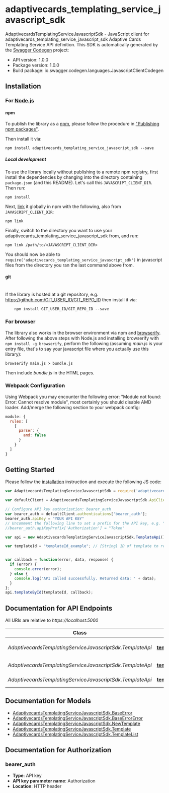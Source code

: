 # adaptivecards_templating_service_javascript_sdk

AdaptivecardsTemplatingServiceJavascriptSdk - JavaScript client for adaptivecards_templating_service_javascript_sdk
Adaptive Cards Templating Service API definition.
This SDK is automatically generated by the [Swagger Codegen](https://github.com/swagger-api/swagger-codegen) project:

- API version: 1.0.0
- Package version: 1.0.0
- Build package: io.swagger.codegen.languages.JavascriptClientCodegen

## Installation

### For [Node.js](https://nodejs.org/)

#### npm

To publish the library as a [npm](https://www.npmjs.com/),
please follow the procedure in ["Publishing npm packages"](https://docs.npmjs.com/getting-started/publishing-npm-packages).

Then install it via:

```shell
npm install adaptivecards_templating_service_javascript_sdk --save
```

##### Local development

To use the library locally without publishing to a remote npm registry, first install the dependencies by changing 
into the directory containing `package.json` (and this README). Let's call this `JAVASCRIPT_CLIENT_DIR`. Then run:

```shell
npm install
```

Next, [link](https://docs.npmjs.com/cli/link) it globally in npm with the following, also from `JAVASCRIPT_CLIENT_DIR`:

```shell
npm link
```

Finally, switch to the directory you want to use your adaptivecards_templating_service_javascript_sdk from, and run:

```shell
npm link /path/to/<JAVASCRIPT_CLIENT_DIR>
```

You should now be able to `require('adaptivecards_templating_service_javascript_sdk')` in javascript files from the directory you ran the last 
command above from.

#### git
#
If the library is hosted at a git repository, e.g.
https://github.com/GIT_USER_ID/GIT_REPO_ID
then install it via:

```shell
    npm install GIT_USER_ID/GIT_REPO_ID --save
```

### For browser

The library also works in the browser environment via npm and [browserify](http://browserify.org/). After following
the above steps with Node.js and installing browserify with `npm install -g browserify`,
perform the following (assuming *main.js* is your entry file, that's to say your javascript file where you actually 
use this library):

```shell
browserify main.js > bundle.js
```

Then include *bundle.js* in the HTML pages.

### Webpack Configuration

Using Webpack you may encounter the following error: "Module not found: Error:
Cannot resolve module", most certainly you should disable AMD loader. Add/merge
the following section to your webpack config:

```javascript
module: {
  rules: [
    {
      parser: {
        amd: false
      }
    }
  ]
}
```

## Getting Started

Please follow the [installation](#installation) instruction and execute the following JS code:

```javascript
var AdaptivecardsTemplatingServiceJavascriptSdk = require('adaptivecards_templating_service_javascript_sdk');

var defaultClient = AdaptivecardsTemplatingServiceJavascriptSdk.ApiClient.instance;

// Configure API key authorization: bearer_auth
var bearer_auth = defaultClient.authentications['bearer_auth'];
bearer_auth.apiKey = "YOUR API KEY"
// Uncomment the following line to set a prefix for the API key, e.g. "Token" (defaults to null)
//bearer_auth.apiKeyPrefix['Authorization'] = "Token"

var api = new AdaptivecardsTemplatingServiceJavascriptSdk.TemplateApi()

var templateId = "templateId_example"; // {String} ID of template to return


var callback = function(error, data, response) {
  if (error) {
    console.error(error);
  } else {
    console.log('API called successfully. Returned data: ' + data);
  }
};
api.templateById(templateId, callback);

```

## Documentation for API Endpoints

All URIs are relative to *https://localhost:5000*

Class | Method | HTTP request | Description
------------ | ------------- | ------------- | -------------
*AdaptivecardsTemplatingServiceJavascriptSdk.TemplateApi* | [**templateById**](docs/TemplateApi.md#templateById) | **GET** /template/{templateId} | Find template by id
*AdaptivecardsTemplatingServiceJavascriptSdk.TemplateApi* | [**templateGet**](docs/TemplateApi.md#templateGet) | **GET** /template | Find all templates
*AdaptivecardsTemplatingServiceJavascriptSdk.TemplateApi* | [**templatePost**](docs/TemplateApi.md#templatePost) | **POST** /template | Add a new template


## Documentation for Models

 - [AdaptivecardsTemplatingServiceJavascriptSdk.BaseError](docs/BaseError.md)
 - [AdaptivecardsTemplatingServiceJavascriptSdk.BaseErrorError](docs/BaseErrorError.md)
 - [AdaptivecardsTemplatingServiceJavascriptSdk.NewTemplate](docs/NewTemplate.md)
 - [AdaptivecardsTemplatingServiceJavascriptSdk.Template](docs/Template.md)
 - [AdaptivecardsTemplatingServiceJavascriptSdk.TemplateList](docs/TemplateList.md)


## Documentation for Authorization


### bearer_auth

- **Type**: API key
- **API key parameter name**: Authorization
- **Location**: HTTP header

